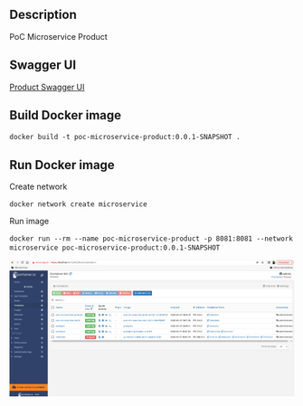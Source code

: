## Description
PoC Microservice Product

## Swagger UI

[Product Swagger UI](http://localhost:8081/api/swagger-ui/index.html)

## Build Docker image
```shell
docker build -t poc-microservice-product:0.0.1-SNAPSHOT .
```

## Run Docker image
Create network

```shell
docker network create microservice
```

Run image

```shell
docker run --rm --name poc-microservice-product -p 8081:8081 --network microservice poc-microservice-product:0.0.1-SNAPSHOT
```

![Microservices](captures/microservices.png "Microservices")